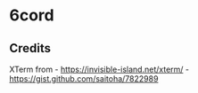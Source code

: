 # 6cord

## Credits

XTerm from 
	- https://invisible-island.net/xterm/
	- https://gist.github.com/saitoha/7822989